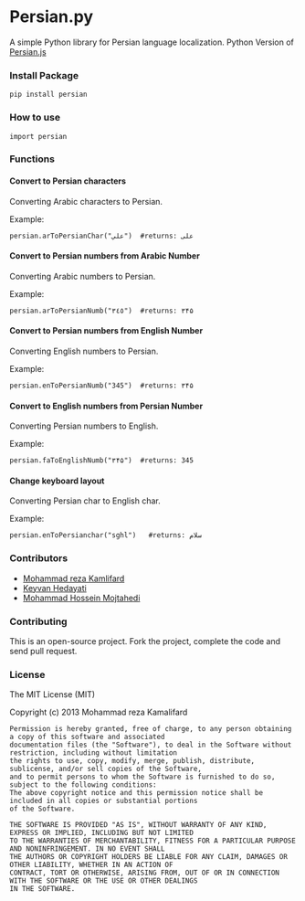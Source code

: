 Persian.py
==========

A simple Python library for Persian language localization.
Python Version of [Persian.js](https://github.com/itmard/persian.js)

### Install Package

```
pip install persian
```

### How to use

```
import persian
```

### Functions

#### Convert to Persian characters
Converting Arabic characters to Persian.

Example:
```
persian.arToPersianChar("علي")  #returns: علی
```

#### Convert to Persian numbers from Arabic Number

Converting Arabic numbers to Persian.

Example:

```
persian.arToPersianNumb("٣٤٥")  #returns: ۳۴۵
```

#### Convert to Persian numbers from English Number

Converting English numbers to Persian.

Example:

```
persian.enToPersianNumb("345")  #returns: ۳۴۵
```

#### Convert to English numbers from Persian Number

Converting Persian numbers to English.

Example:

```
persian.faToEnglishNumb("۳۴۵")  #returns: 345
```

#### Change keyboard layout

Converting Persian char to English char.

Example:

```
persian.enToPersianchar("sghl")   #returns: سلام
```

### Contributors

- [Mohammad reza Kamlifard](http://kamalifard.ir/)
- [Keyvan Hedayati](https://github.com/k1-hedayati)
- [Mohammad Hossein Mojtahedi](https://github.com/mhm5000)

### Contributing

This is an open-source project. Fork the project, complete the code and send pull request.

### License

The MIT License (MIT)

Copyright (c) 2013 Mohammad reza Kamalifard

    
    Permission is hereby granted, free of charge, to any person obtaining a copy of this software and associated 
    documentation files (the "Software"), to deal in the Software without restriction, including without limitation 
    the rights to use, copy, modify, merge, publish, distribute, sublicense, and/or sell copies of the Software, 
    and to permit persons to whom the Software is furnished to do so, subject to the following conditions:
    The above copyright notice and this permission notice shall be included in all copies or substantial portions 
    of the Software.
    
    THE SOFTWARE IS PROVIDED "AS IS", WITHOUT WARRANTY OF ANY KIND, EXPRESS OR IMPLIED, INCLUDING BUT NOT LIMITED 
    TO THE WARRANTIES OF MERCHANTABILITY, FITNESS FOR A PARTICULAR PURPOSE AND NONINFRINGEMENT. IN NO EVENT SHALL 
    THE AUTHORS OR COPYRIGHT HOLDERS BE LIABLE FOR ANY CLAIM, DAMAGES OR OTHER LIABILITY, WHETHER IN AN ACTION OF 
    CONTRACT, TORT OR OTHERWISE, ARISING FROM, OUT OF OR IN CONNECTION WITH THE SOFTWARE OR THE USE OR OTHER DEALINGS 
    IN THE SOFTWARE.